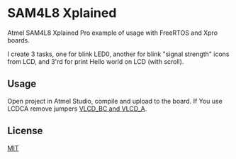 SAM4L8 Xplained
===============

Atmel SAM4L8 Xplained Pro example of usage with FreeRTOS and Xpro boards.

I create 3 tasks, one for blink LED0, another for blink "signal strength" icons from LCD, and 3'rd for print Hello world on LCD (with scroll).

Usage
-----

Open project in Atmel Studio, compile and upload to the board.
If You use LCDCA remove jumpers [VLCD_BC and VLCD_A](http://www.atmel.com/webdoc/sam4lxplainedpro/ch04s04s03.html).

License
-------

[MIT](LICENSE)
